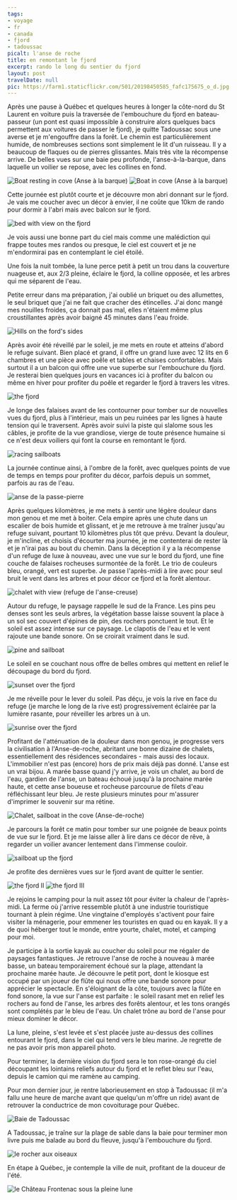 ```yaml
---
tags:
- voyage
- fr
- canada
- fjord
- tadoussac
picalt: l'anse de roche
title: en remontant le fjord
excerpt: rando le long du sentier du fjord
layout: post
travelDate: null
pic: https://farm1.staticflickr.com/501/20198450585_fafc175675_o_d.jpg
---
```

Après une pause à Québec et quelques heures à longer la côte-nord du St Laurent en voiture puis la traversée de l'embouchure du fjord en bateau-passeur (un pont est quasi impossible à construire alors quelques bacs permettent aux voitures de passer le fjord), je quitte Tadoussac sous une averse et je m'engouffre dans la forêt. Le chemin est particulièrement humide, de nombreuses sections sont simplement le lit d'un ruisseau. Il y a beaucoup de flaques ou de pierres glissantes. Mais très vite la récompense arrive. De belles vues sur une baie peu profonde, l'anse-à-la-barque, dans laquelle un voilier se repose, avec les collines en fond.

![](https://farm1.static.flickr.com/388/19985111298_a8a531b5a8_b.jpg "Boat resting in cove (Anse à la barque)") ![](https://farm1.static.flickr.com/263/20178807551_114bc8cdab_b.jpg "Boat in cove (Anse à la barque)")

Cette journée est plutôt courte et je découvre mon abri donnant sur le fjord. Je vais me coucher avec un décor à envier, il ne coûte que 10km de rando pour dormir à l'abri mais avec balcon sur le fjord.

![](https://farm1.static.flickr.com/527/20172117686_0c8c40fd89_b.jpg "bed with view on the fjord")

Je vois aussi une bonne part du ciel mais comme une malédiction qui frappe toutes mes randos ou presque, le ciel est couvert et je ne m'endormirai pas en contemplant le ciel étoilé.

Une fois la nuit tombée, la lune perce petit à petit un trou dans la couverture nuageuse et,  aux 2/3 pleine, éclaire le fjord, la colline opposée, et les arbres qui me séparent de l'eau.

Petite erreur dans ma préparation, j'ai oublié un briquet ou des allumettes, le seul briquet que j'ai ne fait que cracher des étincelles. J'ai donc mangé mes nouilles froides, ça donnait pas mal, elles n'étaient même plus croustillantes après avoir baigné 45 minutes dans l'eau froide.

![](https://farm4.static.flickr.com/3744/19986571319_8b42f070a8_b.jpg "Hills on the ford's sides")

Après avoir été réveillé par le soleil, je me mets en route et atteins d'abord le refuge suivant. Bien placé et grand, il offre un grand luxe avec 12 lits en 6 chambres et une pièce avec poêle et tables et chaises confortables. Mais surtout il a un balcon qui offre une vue superbe sur l'embouchure du fjord. Je resterai bien quelques jours en vacances ici à profiter du balcon ou même en hiver pour profiter du poêle et regarder le fjord à travers les vitres.

![](https://farm1.static.flickr.com/461/20010337750_d5fedce1c5_b.jpg "the fjord")

Je longe des falaises avant de les contourner pour tomber sur de nouvelles vues du fjord, plus à l'intérieur, mais un peu ruinées par les lignes à haute tension qui le traversent. Après avoir suivi la piste qui slalome sous les câbles, je profite de la vue grandiose, vierge de toute présence humaine si ce n'est deux voiliers qui font la course en remontant le fjord.

![](https://farm1.static.flickr.com/262/20172149966_0d36396d1a_b.jpg "racing sailboats")

La journée continue ainsi, à l'ombre de la forêt, avec quelques points de vue de temps en temps pour profiter du décor, parfois depuis un sommet, parfois au ras de l'eau.

![](https://farm1.static.flickr.com/349/19575767644_abe49f02e3_b.jpg "anse de la passe-pierre")

Après quelques kilomètres, je me mets à sentir une légère douleur dans mon genou et me met à boiter. Cela empire après une chute dans un escalier de bois humide et glissant, et je me retrouve à me traîner jusqu'au refuge suivant, pourtant 10 kilomètres plus tôt que prévu. Devant la douleur, je m'incline, et choisis d'écourter ma journée, je me contenterai de rester là et je n'irai pas au bout du chemin. Dans la déception il y a la récompense d'un refuge de luxe à nouveau, avec une vue sur le bord du fjord, une fine couche de falaises rocheuses surmontée de la forêt. Le trio de couleurs bleu, orangé, vert est superbe. Je passe l'après-midi à lire avec pour seul bruit le vent dans les arbres et pour décor ce fjord et la forêt alentour.

![](https://farm4.static.flickr.com/3671/19575790784_b929d545cc_b.jpg "chalet with view (refuge de l'anse-creuse)")

Autour du refuge, le paysage rappelle le sud de la France. Les pins peu denses sont les seuls arbres, la végétation basse laisse souvent la place à un sol sec couvert d'épines de pin, des rochers ponctuent le tout. Et le soleil est assez intense sur ce paysage. Le clapotis de l'eau et le vent rajoute une bande sonore. On se croirait vraiment dans le sud.

![](https://farm1.static.flickr.com/507/19577510333_2f030eee32_b.jpg "pine and sailboat")

Le soleil en se couchant nous offre de belles ombres qui mettent en relief le découpage du bord du fjord.

![](https://farm1.static.flickr.com/385/19577458883_844e417884_b.jpg "sunset over the fjord")

Je me réveille pour le lever du soleil. Pas déçu, je vois la rive en face du refuge (je marche le long de la rive est) progressivement éclairée par la lumière rasante, pour réveiller les arbres un à un.

![](https://farm1.static.flickr.com/353/20010394238_5c055936af_b.jpg "sunrise over the fjord")

Profitant de l'atténuation de la douleur dans mon genou, je progresse vers la civilisation à l'Anse-de-roche, abritant une bonne dizaine de chalets, essentiellement des résidences secondaires - mais aussi des locaux. L'immobilier n'est pas (encore) hors de prix mais déjà pas donné. L'anse est un vrai bijou. A marée basse quand j'y arrive, je vois un chalet, au bord de l'eau, gardien de l'anse, un bateau échoué jusqu'à la prochaine marée haute, et cette anse boueuse et rocheuse parcourue de filets d'eau réfléchissant leur bleu. Je reste plusieurs minutes pour m'assurer d'imprimer le souvenir sur ma rétine.

![](https://farm1.static.flickr.com/501/20198450585_41f7865757_b.jpg "Chalet, sailboat in the cove (Anse-de-roche)")

Je parcours la forêt ce matin pour tomber sur une poignée de beaux points de vue sur le fjord. Et je me laisse aller à lire dans ce décor de rêve, à regarder un voilier avancer lentement dans l'immense couloir.

![](https://farm1.static.flickr.com/396/20010386020_47f8e27670_b.jpg "sailboat up the fjord")

Je profite des dernières vues sur le fjord avant de quitter le sentier.

![](https://farm1.static.flickr.com/433/19577485803_3868b9b00a_b.jpg "the fjord II") ![](https://farm6.static.flickr.com/5617/19575827734_310fdab263_b.jpg "the fjord III")

Je rejoins le camping pour la nuit assez tôt pour éviter la chaleur de l'après-midi. La ferme où j'arrive ressemble plutôt à une industrie touristique tournant à plein régime. Une vingtaine d'employés s'activent pour faire visiter la ménagerie, pour emmener les touristes en quad ou en kayak. Il y a de quoi héberger tout le monde, entre yourte, chalet, motel, et camping pour moi.

Je participe à la sortie kayak au coucher du soleil pour me régaler de paysages fantastiques. Je retrouve l'anse de roche à nouveau à marée basse, un bateau temporairement échoué sur la plage, attendant la prochaine marée haute. Je découvre le petit port, dont le kiosque est occupé par un joueur de flûte qui nous offre une bande sonore pour apprécier le spectacle. En s'éloignant de la côte, toujours avec la flûte en fond sonore, la vue sur l'anse est parfaite : le soleil rasant met en relief les rochers au fond de l'anse, les arbres des forêts alentour, et les tons orangés sont complétés par le bleu de l'eau. Un chalet trône au bord de l'anse pour mieux dominer le décor.

La lune, pleine, s'est levée et s'est placée juste au-dessus des collines entourant le fjord, dans le ciel qui tend vers le bleu marine. Je regrette de ne pas avoir pris mon appareil photo.

Pour terminer, la dernière vision du fjord sera le ton rose-orangé du ciel découpant les lointains reliefs autour du fjord et le reflet bleu sur l'eau, depuis le camion qui me ramène au camping.

Pour mon dernier jour, je rentre laborieusement en stop à Tadoussac (il m'a fallu une heure de marche avant que quelqu'un m'offre un ride) avant de retrouver la conductrice de mon covoiturage pour Québec.

![](https://farm1.static.flickr.com/308/20172240856_85d351984f_b.jpg "Baie de Tadoussac")

A Tadoussac, je traîne sur la plage de sable dans la baie pour terminer mon livre puis me balade au bord du fleuve, jusqu'à l'embouchure du fjord.

![](https://farm1.static.flickr.com/534/20010423588_e607dc4688_b.jpg "le rocher aux oiseaux")

En étape à Québec, je contemple la ville de nuit, profitant de la douceur de l'été.

![](https://farm1.static.flickr.com/430/19986315929_4e002615b3_b.jpg "le Château Frontenac sous la pleine lune")
